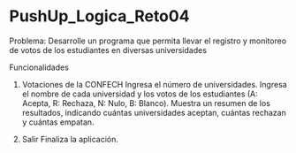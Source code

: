 # PushUp_Logica_Reto04
Problema:
Desarrolle un programa que permita llevar el registro y monitoreo de votos de los estudiantes en diversas universidades

Funcionalidades
1. Votaciones de la CONFECH
Ingresa el número de universidades.
Ingresa el nombre de cada universidad y los votos de los estudiantes (A: Acepta, R: Rechaza, N: Nulo, B: Blanco).
Muestra un resumen de los resultados, indicando cuántas universidades aceptan, cuántas rechazan y cuántas empatan.

3. Salir
Finaliza la aplicación.
